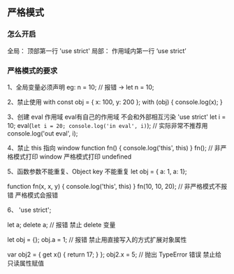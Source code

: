 ## 严格模式

### 怎么开启
全局： 顶部第一行 'use strict'
局部： 作用域内第一行 ‘use strict’

### 严格模式的要求
1、全局变量必须声明
eg: n = 10; // 报错 -> let n = 10;

2、禁止使用 with
const obj = { x: 100, y: 200 };
with (obj) {
    console.log(x);
}

3、创建 eval 作用域
eval有自己的作用域 不会和外部相互污染
'use strict'
let i = 10;
eval(`let i = 20; console.log('in eval', i)`); // 实际非常不推荐用
console.log('out eval', i);

4、禁止 this 指向 window
function fn() {
    console.log('this', this)
}
fn(); // 非严格模式打印 window 严格模式打印 undefined

5、函数参数不能重复、Object key 不能重复
let obj = { a: 1, a: 1};

function fn(x, x, y) {
    console.log('this', this)
}
fn(10, 10, 20); // 非严格模式不报错 严格模式会报错

6、
'use strict';

let a;
delete a; // 报错 禁止 delete 变量

let obj = {};
obj.a = 1; // 报错 禁止用直接写入的方式扩展对象属性


var obj2 = { get x() { return 17; } };
obj2.x = 5; // 抛出 TypeError 错误 禁止给只读属性赋值


